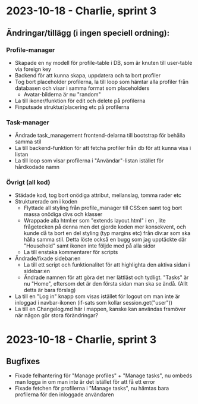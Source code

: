 # 2023-10-18 - Charlie, sprint 3
## Ändringar/tillägg (i ingen speciell ordning):

### Profile-manager
- Skapade en ny modell för profile-table i DB, som är knuten till user-table via foreign key
- Backend för att kunna skapa, uppdatera och ta bort profiler
- Tog bort placeholder profilerna, la till loop som hämtar alla profiler från databasen och visar i samma format som placeholders
    - Avatar-bilderna är nu "random"
- La till ikoner/funktion för edit och delete på profilerna
- Finputsade struktur/placering etc på profilerna

### Task-manager
- Ändrade task_management frontend-delarna till bootstrap för behålla samma stil
- La till backend-funktion för att fetcha profiler från db för att kunna visa i listan
- La till loop som visar profilerna i "Användar"-listan istället för hårdkodade namn

### Övrigt (all kod)
- Städade kod, tog bort onödiga attribut, mellanslag, tomma rader etc
- Strukturerade om i koden
    - Flyttade all styling från profile_manager till CSS:en samt tog bort massa onödiga divs och klasser
    - Wrappade alla html:er som "extends layout.html" i en <body class="body">, lite frågetecken på denna men det gjorde koden mer konsekvent, och kunde då ta bort en del styling (typ margins etc) från div:ar som ska hålla samma stil. Detta löste också en bugg som jag upptäckte där "Household" samt ikonen inte följde med på alla sidor
    - La till enstaka kommentarer för scripts
- Ändrade/fixade sidebar:en
    - La till ett script och funktionalitet för att highlighta den aktiva sidan i sidebar:en
    - Ändrade namnen för att göra det mer lättläst och tydligt. "Tasks" är nu "Home", eftersom det är den första sidan man ska se ändå. (Allt detta är bara förslag)
- La till en "Log in" knapp som visas istället för logout om man inte är inloggad i navbar-ikonen (if-sats som kollar session.get("user"))
- La till en Changelog.md här i mappen, kanske kan användas framöver när någon gör stora förändringar?

# 2023-10-18 - Charlie, sprint 3
## Bugfixes
- Fixade felhantering för "Manage profiles" + "Manage tasks", nu ombeds man logga in om man inte är det istället för att få ett error
- Fixade fetchen för profilerna i "Manage tasks", nu hämtas bara profilerna för den inloggade användaren